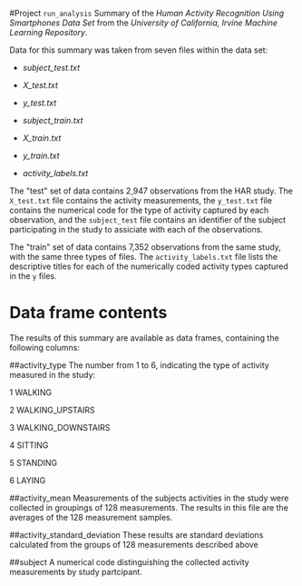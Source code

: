 #Project `run_analysis`
Summary of the _Human Activity Recognition Using Smartphones Data Set_ from the _University of California, Irvine Machine Learning Repository_.

Data for this summary was taken from seven files within the data set:

* *subject_test.txt*

* *X_test.txt*

* *y_test.txt*

* *subject_train.txt*

* *X_train.txt*

* *y_train.txt*

* *activity_labels.txt*

The "test" set of data contains 2,947 observations from the HAR study. The `X_test.txt` file contains the activity measurements, the `y_test.txt` file contains the numerical code for the type of activity captured by each observation, and the `subject_test` file contains an identifier of the subject participating in the study to assiciate with each of the observations.

The "train" set of data contains 7,352 observations from the same study, with the same three types of files. The `activity_labels.txt` file lists the descriptive titles for each of the numerically coded activity types captured in the `y` files.

# Data frame contents
The results of this summary are available as data frames, containing the following columns:

##activity_type
The number from 1 to 6, indicating the type of activity measured in the study:
  
  1 WALKING
  
  2 WALKING_UPSTAIRS
  
  3 WALKING_DOWNSTAIRS
  
  4 SITTING
  
  5 STANDING
  
  6 LAYING

##activity_mean
Measurements of the subjects activities in the study were collected in groupings of 128 measurements. The results in this file are the averages of the 128 measurement samples.

##activity_standard_deviation
These results are standard deviations calculated from the groups of 128 measurements described above

##subject
A numerical code distinguishing the collected activity measurements by study partcipant.
